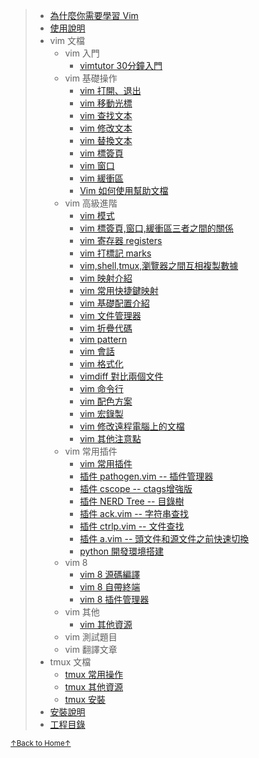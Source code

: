 > * [為什麼你需要學習 Vim](README_01_why_you_need_learn_vim.md)
> * [使用說明](README_02_how_to_use_this_document.md)
> * vim 文檔
>     * vim 入門
>         * [vimtutor 30分鐘入門](README_vim_tutor.md)
>     * vim 基礎操作
>         * [vim 打開、退出](README_vim_1.1_open_close.md)
>         * [vim 移動光標](README_vim_1.2_move_cursor.md)
>         * [vim 查找文本](README_vim_1.3_search.md)
>         * [vim 修改文本](README_vim_1.4_modify.md)
>         * [vim 替換文本](README_vim_1.5_substitute.md)
>         * [vim 標簽頁](README_vim_1.6_tab.md)
>         * [vim 窗口](README_vim_1.7_windows.md)
>         * [vim 緩衝區](README_vim_1.8_buffer.md)
>         * [Vim 如何使用幫助文檔](README_vim_1_how_to_find_help.md)
>     * vim 高級進階
>         * [vim 模式](README_vim_2_mode.md)
>         * [vim 標簽頁,窗口,緩衝區三者之間的關係](README_vim_2_tab_windows_buffer.md)
>         * [vim 寄存器 registers](README_vim_2_registers.md)
>         * [vim 打標記 marks](README_vim_2_mark.md)
>         * [vim,shell,tmux,瀏覽器之間互相複製數據](README_vim_2_copydata.md)
>         * [vim 映射介紹](README_vim_2_mapping_introduction.md)
>         * [vim 常用快捷鍵映射](README_vim_2_mapping_common_used.md)
>         * [vim 基礎配置介紹](README_vim_2_basicsetting.md)
>         * [vim 文件管理器](README_vim_2_file_explorer.md)
>         * [vim 折疊代碼](README_vim_2_fold.md)
>         * [vim pattern](README_vim_2_pattern.md)
>         * [vim 會話](README_vim_2_session.md)
>         * [vim 格式化](README_vim_2_format.md)
>         * [vimdiff 對比兩個文件](README_vim_2_vimdiff.md)
>         * [vim 命令行](README_vim_2_cmdline.md)
>         * [vim 配色方案](README_vim_2_colorscheme.md)
>         * [vim 宏錄製](README_vim_2_macros.md)
>         * [vim 修改遠程電腦上的文檔](README_vim_2_modify_remote_file.md)
>         * [vim 其他注意點](README_vim_2_miscellanea.md)
>     * vim 常用插件
>         * [vim 常用插件](README_vim_3.1_plugin.md)
>         * [插件 pathogen.vim -- 插件管理器](README_vim_3.2_plugin_pathogen.md)
>         * [插件 cscope -- ctags增強版](README_vim_3.3_plugin_cscope.md)
>         * [插件 NERD Tree -- 目錄樹](README_vim_3.4_plugin_nerdtree.md)
>         * [插件 ack.vim -- 字符串查找](README_vim_3.5_plugin_ack.md)
>         * [插件 ctrlp.vim -- 文件查找](README_vim_3.6_plugin_ctrlp.md)
>         * [插件 a.vim -- 頭文件和源文件之前快速切換](README_vim_3.7_plugin_a.md)
>         * [python 開發環境搭建](README_vim_3_plugin_python.md)
>     * vim 8
>         * [vim 8 源碼編譯](README_vim_4_build.md)
>         * [vim 8 自帶終端](README_vim_4_terminal.md)
>         * [vim 8 插件管理器](README_vim_4_packages.md)
>     * vim 其他
>         * [vim 其他資源](README_vim_resource.md)
>     * vim 測試題目
>     * vim 翻譯文章
> * tmux 文檔
>     * [tmux 常用操作](README_tmux_basic.md)
>     * [tmux 其他資源](README_tmux_resource.md)
>     * [tmux 安裝](README_tmux_install.md)
> * [安裝說明](README_03_install.md)
> * [工程目錄](README_04_project_directory.md)

<a href='https://github.com/MDGSF/MyVim'><small>↑Back to Home↑</small></a>


